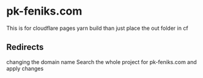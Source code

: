 # pk-feniks.com

This is for cloudflare pages
yarn build
than just place the out folder in cf 

## Redirects

changing the domain name
Search the whole project for pk-feniks.com and apply changes


